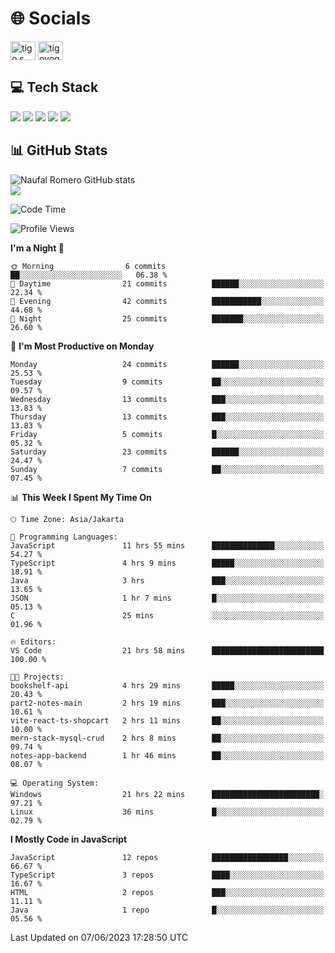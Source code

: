 <h1 align="">🌐 Socials</h1>
<p align="left">
<a href="https://linkedin.com/in/naufal-romero-putra-pratama-9ab816177/" target="blank"><img align="center" src="https://raw.githubusercontent.com/rahuldkjain/github-profile-readme-generator/master/src/images/icons/Social/linked-in-alt.svg" alt="tigo s yoga" height="30" width="40" /></a>
<a href="https://instagram.com/naufalromero" target="blank"><img align="center" src="https://raw.githubusercontent.com/rahuldkjain/github-profile-readme-generator/master/src/images/icons/Social/instagram.svg" alt="tigoyoga" height="30" width="40" /></a>
</p>


<h2 align="">💻 Tech Stack</h2>
<div align="">
 <img src="https://img.shields.io/badge/typescript-%23007ACC.svg?style=for-the-badge&logo=typescript&logoColor=white"/>
 <img src="https://img.shields.io/badge/javascript-%23323330.svg?style=for-the-badge&logo=javascript&logoColor=%23F7DF1E"/>
 <img src="https://img.shields.io/badge/react-%2320232a.svg?style=for-the-badge&logo=react&logoColor=%2361DAFB"/>
 <img src="https://img.shields.io/badge/tailwindcss-%2338B2AC.svg?style=for-the-badge&logo=tailwind-css&logoColor=white"/>
 <img src="https://img.shields.io/badge/java-%23ED8B00.svg?style=for-the-badge&logo=openjdk&logoColor=white"/>
</div>


<h2 align="">📊 GitHub Stats</h2>

![Naufal Romero GitHub stats](https://github-readme-stats-xi-nine-74.vercel.app/api?username=romves&show_icons=true&theme=tokyonight&include_all_commits=true&count_private=true)<br/>
![](https://github-readme-stats-xi-nine-74.vercel.app/api/top-langs/?username=romves&theme=tokyonight&hide_border=false&include_all_commits=true&count_private=true&layout=compact)

<!--START_SECTION:waka-->
![Code Time](http://img.shields.io/badge/Code%20Time-21%20hrs%2058%20mins-blue)

![Profile Views](http://img.shields.io/badge/Profile%20Views-46-blue)

**I'm a Night 🦉** 

```text
🌞 Morning                6 commits           ██░░░░░░░░░░░░░░░░░░░░░░░   06.38 % 
🌆 Daytime                21 commits          ██████░░░░░░░░░░░░░░░░░░░   22.34 % 
🌃 Evening                42 commits          ███████████░░░░░░░░░░░░░░   44.68 % 
🌙 Night                  25 commits          ███████░░░░░░░░░░░░░░░░░░   26.60 % 
```
📅 **I'm Most Productive on Monday** 

```text
Monday                   24 commits          ██████░░░░░░░░░░░░░░░░░░░   25.53 % 
Tuesday                  9 commits           ██░░░░░░░░░░░░░░░░░░░░░░░   09.57 % 
Wednesday                13 commits          ███░░░░░░░░░░░░░░░░░░░░░░   13.83 % 
Thursday                 13 commits          ███░░░░░░░░░░░░░░░░░░░░░░   13.83 % 
Friday                   5 commits           █░░░░░░░░░░░░░░░░░░░░░░░░   05.32 % 
Saturday                 23 commits          ██████░░░░░░░░░░░░░░░░░░░   24.47 % 
Sunday                   7 commits           ██░░░░░░░░░░░░░░░░░░░░░░░   07.45 % 
```


📊 **This Week I Spent My Time On** 

```text
🕑︎ Time Zone: Asia/Jakarta

💬 Programming Languages: 
JavaScript               11 hrs 55 mins      ██████████████░░░░░░░░░░░   54.27 % 
TypeScript               4 hrs 9 mins        █████░░░░░░░░░░░░░░░░░░░░   18.91 % 
Java                     3 hrs               ███░░░░░░░░░░░░░░░░░░░░░░   13.65 % 
JSON                     1 hr 7 mins         █░░░░░░░░░░░░░░░░░░░░░░░░   05.13 % 
C                        25 mins             ░░░░░░░░░░░░░░░░░░░░░░░░░   01.96 % 

🔥 Editors: 
VS Code                  21 hrs 58 mins      █████████████████████████   100.00 % 

🐱‍💻 Projects: 
bookshelf-api            4 hrs 29 mins       █████░░░░░░░░░░░░░░░░░░░░   20.43 % 
part2-notes-main         2 hrs 19 mins       ███░░░░░░░░░░░░░░░░░░░░░░   10.61 % 
vite-react-ts-shopcart   2 hrs 11 mins       ██░░░░░░░░░░░░░░░░░░░░░░░   10.00 % 
mern-stack-mysql-crud    2 hrs 8 mins        ██░░░░░░░░░░░░░░░░░░░░░░░   09.74 % 
notes-app-backend        1 hr 46 mins        ██░░░░░░░░░░░░░░░░░░░░░░░   08.07 % 

💻 Operating System: 
Windows                  21 hrs 22 mins      ████████████████████████░   97.21 % 
Linux                    36 mins             █░░░░░░░░░░░░░░░░░░░░░░░░   02.79 % 
```

**I Mostly Code in JavaScript** 

```text
JavaScript               12 repos            █████████████████░░░░░░░░   66.67 % 
TypeScript               3 repos             ████░░░░░░░░░░░░░░░░░░░░░   16.67 % 
HTML                     2 repos             ███░░░░░░░░░░░░░░░░░░░░░░   11.11 % 
Java                     1 repo              █░░░░░░░░░░░░░░░░░░░░░░░░   05.56 % 
```




 Last Updated on 07/06/2023 17:28:50 UTC
<!--END_SECTION:waka-->
